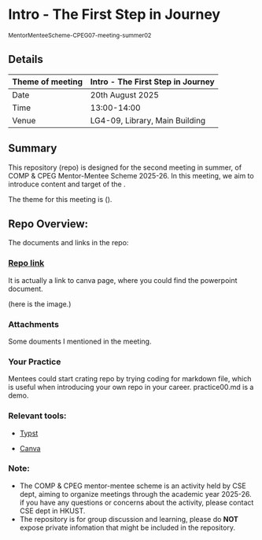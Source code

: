 # Intro - The First Step in Journey
<sub>MentorMenteeScheme-CPEG07-meeting-summer02</sub>

## Details
| Theme of meeting | Intro - The First Step in Journey |
|-|-|
| Date |20th August 2025|
|Time| 13:00-14:00 |
|Venue|LG4-09, Library, Main Building |

## Summary
This repository (repo) is designed for the second meeting in summer, of COMP & CPEG Mentor-Mentee Scheme 2025-26. 
In this meeting, we aim to introduce content and target of the .

The theme for this meeting is ().

## Repo Overview:

The documents and links in the repo:

### [Repo link](https://www.canva.com/design/DAGwJYlGyOI/yjGQoVm4_3kTikaem6WoWw/edit?ui=eyJBIjp7fX0)
It is actually a link to canva page, where you could find the powerpoint document.

(here is the image.)

### Attachments
Some douments I mentioned in the meeting. 

### Your Practice
Mentees could start crating repo by trying coding for markdown file, which is useful when introducing your own repo in your career. practice00.md is a demo.

### Relevant tools:

-    [Typst](https://typst.app/)

-    [Canva](https://www.canva.com/)


### Note:
- The COMP & CPEG mentor-mentee scheme is an activity held by CSE dept, aiming to organize meetings through the academic year 2025-26. if you have any questions or concerns about the activity, please contact CSE dept in HKUST.
- The repository is for group discussion and learning, please do **NOT** expose private infomation that might be included in the repository.
